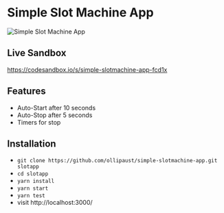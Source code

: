 # Simple Slot Machine App

![Simple Slot Machine App](https://res.cloudinary.com/opco-studio/image/upload/v1608222748/chrome-capture_1_u4ht1s.gif)

## Live Sandbox

https://codesandbox.io/s/simple-slotmachine-app-fcd1x

## Features

* Auto-Start after 10 seconds
* Auto-Stop after 5 seconds
* Timers for stop

## Installation

* `git clone https://github.com/ollipaust/simple-slotmachine-app.git slotapp`
* `cd slotapp`
* `yarn install`
* `yarn start`
* `yarn test`
* visit http://localhost:3000/
